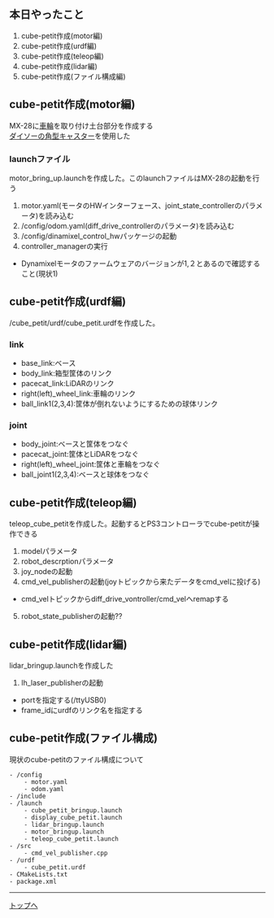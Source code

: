 ## 本日やったこと

1. cube-petit作成(motor編)
2. cube-petit作成(urdf編)
3. cube-petit作成(teleop編)
4. cube-petit作成(lidar編)
5. cube-petit作成(ファイル構成編)

## cube-petit作成(motor編)

MX-28に[車輪](https://www.besttechnology.co.jp/modules/onlineshop/index.php?fct=photo&p=199)を取り付け土台部分を作成する\
[ダイソーの角型キャスター](https://belcy.jp/40146)を使用した

### launchファイル

motor_bring_up.launchを作成した。このlaunchファイルはMX-28の起動を行う

1. motor.yaml(モータのHWインターフェース、joint_state_controllerのパラメータ)を読み込む
2. /config/odom.yaml(diff_drive_controllerのパラメータ)を読み込む
3. /config/dinamixel_control_hwパッケージの起動
4. controller_managerの実行

* Dynamixelモータのファームウェアのバージョンが1,２とあるので確認すること(現状1)

## cube-petit作成(urdf編)

/cube_petit/urdf/cube_petit.urdfを作成した。

### link

* base_link:ベース
* body_link:箱型筐体のリンク
* pacecat_link:LiDARのリンク
* right(left)_wheel_link:車輪のリンク
* ball_link1(2,3,4):筐体が倒れないようにするための球体リンク

### joint

* body_joint:ベースと筐体をつなぐ
* pacecat_joint:筐体とLiDARをつなぐ
* right(left)_wheel_joint:筐体と車輪をつなぐ
* ball_joint1(2,3,4):ベースと球体をつなぐ



## cube-petit作成(teleop編)

teleop_cube_petitを作成した。起動するとPS3コントローラでcube-petitが操作できる

1. modelパラメータ
2. robot_descrptionパラメータ
3. joy_nodeの起動
4. cmd_vel_publisherの起動(joyトピックから来たデータをcmd_velに投げる)
  * cmd_velトピックからdiff_drive_vontroller/cmd_velへremapする
5. robot_state_publisherの起動??

## cube-petit作成(lidar編)

lidar_bringup.launchを作成した

1. lh_laser_publisherの起動
  * portを指定する(/ttyUSB0)
  * frame_idにurdfのリンク名を指定する

## cube-petit作成(ファイル構成)

現状のcube-petitのファイル構成について

```
- /config
    - motor.yaml
    - odom.yaml
- /include
- /launch
    - cube_petit_bringup.launch
    - display_cube_petit.launch 
    - lidar_bringup.launch
    - motor_bringup.launch
    - teleop_cube_petit.launch
- /src
    - cmd_vel_publisher.cpp
- /urdf
    - cube_petit.urdf
- CMakeLists.txt
- package.xml
```

---


[トップへ](#本日やったこと)

<!--
```
プログラムを書く
```
-->


